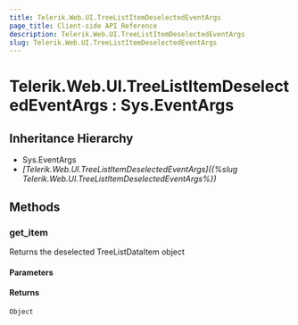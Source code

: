 ```yaml
---
title: Telerik.Web.UI.TreeListItemDeselectedEventArgs
page_title: Client-side API Reference
description: Telerik.Web.UI.TreeListItemDeselectedEventArgs
slug: Telerik.Web.UI.TreeListItemDeselectedEventArgs
---
```


# Telerik.Web.UI.TreeListItemDeselectedEventArgs : Sys.EventArgs

## Inheritance Hierarchy

* Sys.EventArgs
* *[Telerik.Web.UI.TreeListItemDeselectedEventArgs]({%slug Telerik.Web.UI.TreeListItemDeselectedEventArgs%})*

## Methods

### get_item

Returns the deselected TreeListDataItem object  

#### Parameters

#### Returns

`Object`
